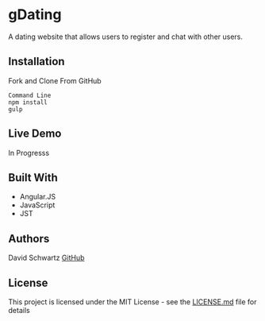# gDating

A dating website that allows users to register and chat with other users.


## Installation

Fork and Clone From GitHub
```
Command Line
npm install 
gulp
```


## Live Demo
In Progresss


## Built With

* Angular.JS
* JavaScript
* JST



## Authors

David Schwartz [GitHub](https://github.com/dbschwartz)


## License

This project is licensed under the MIT License - see the [LICENSE.md](LICENSE.md) file for details



